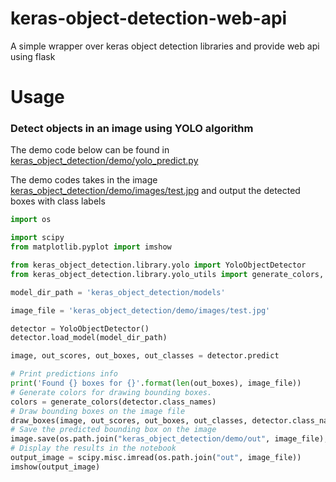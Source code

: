 # keras-object-detection-web-api

A simple wrapper over keras object detection libraries and provide web api using flask

# Usage

### Detect objects in an image using YOLO algorithm

The demo code below can be found in [keras_object_detection/demo/yolo_predict.py](keras_object_detection/demo/yolo_predict.py)

The demo codes takes in the image [keras_object_detection/demo/images/test.jpg](keras_object_detection/demo/images/test.jpg) and output the detected boxes with class labels

```python
import os

import scipy
from matplotlib.pyplot import imshow

from keras_object_detection.library.yolo import YoloObjectDetector
from keras_object_detection.library.yolo_utils import generate_colors, draw_boxes

model_dir_path = 'keras_object_detection/models'

image_file = 'keras_object_detection/demo/images/test.jpg'

detector = YoloObjectDetector()
detector.load_model(model_dir_path)

image, out_scores, out_boxes, out_classes = detector.predict

# Print predictions info
print('Found {} boxes for {}'.format(len(out_boxes), image_file))
# Generate colors for drawing bounding boxes.
colors = generate_colors(detector.class_names)
# Draw bounding boxes on the image file
draw_boxes(image, out_scores, out_boxes, out_classes, detector.class_names, colors)
# Save the predicted bounding box on the image
image.save(os.path.join("keras_object_detection/demo/out", image_file), quality=90)
# Display the results in the notebook
output_image = scipy.misc.imread(os.path.join("out", image_file))
imshow(output_image)

```
